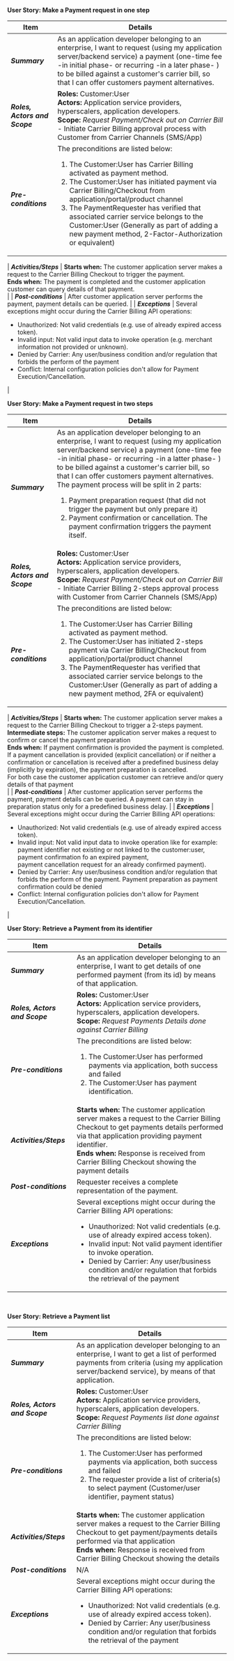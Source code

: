 **User Story: Make a Payment request in one step**
<br>

| **Item** | **Details** |
| ---- | ------- |
| ***Summary*** | As an application developer belonging to an enterprise, I want to request (using my application server/backend service) a payment (one-time fee -in initial phase- or recurring -in a later phase- ) to be billed against a customer's carrier bill, so that I can offer customers payment alternatives.  |
| ***Roles, Actors and Scope*** | **Roles:** Customer:User<br> **Actors:** Application service providers, hyperscalers, application developers. <br> **Scope:** *Request Payment/Check out on Carrier Bill* \- Initiate Carrier Billing approval process with Customer from Carrier Channels (SMS/App) |
| ***Pre-conditions*** |The preconditions are listed below:<br><ol><li>The Customer:User has Carrier Billing activated as payment method.</li><li>The Customer:User has initiated payment via Carrier Billing/Checkout from application/portal/product channel</li><li>The PaymentRequester has verified that associated carrier service belongs to the Customer:User (Generally as part of adding a new payment method, 2-Factor-Authorization or equivalent)</li></ol>|

| ***Activities/Steps*** | **Starts when:** The customer application server makes a request to the Carrier Billing Checkout to trigger the payment.<br>**Ends when:** The payment is completed and the customer application customer can query details of that payment.<br> |
| ***Post-conditions*** | After customer application server performs the payment, payment details can be queried.  |
| ***Exceptions*** | Several exceptions might occur during the Carrier Billing API operations:<br><ul><li>Unauthorized: Not valid credentials (e.g. use of already expired access token).</li><li>Invalid input: Not valid input data to invoke operation (e.g. merchant information not provided or unknown).</li><li>Denied by Carrier: Any user/business condition and/or regulation that forbids the perform of the payment</li><li>Conflict: Internal configuration policies don't allow for Payment Execution/Cancellation.</li></ul>|

**User Story: Make a Payment request in two steps**
<br>

| **Item** | **Details** |
| ---- | ------- |
| ***Summary*** | As an application developer belonging to an enterprise, I want to request (using my application server/backend service) a payment (one-time fee -in initial phase- or recurring -in a latter phase- ) to be billed against a customer's carrier bill, so that I can offer customers payment alternatives. The payment process will be split in 2 parts:<br><ol><li>Payment preparation request (that did not trigger the payment but only prepare it) </li><li> Payment confirmation or cancellation. The payment confirmation triggers the payment itself.</li></ol> |
| ***Roles, Actors and Scope*** | **Roles:** Customer:User<br> **Actors:** Application service providers, hyperscalers, application developers. <br> **Scope:** *Request Payment/Check out on Carrier Bill* \- Initiate Carrier Billing 2-steps approval process with Customer from Carrier Channels (SMS/App) |
| ***Pre-conditions*** |The preconditions are listed below:<br><ol><li>The Customer:User has Carrier Billing activated as payment method.</li><li>The Customer:User has initiated 2-steps payment via Carrier Billing/Checkout from application/portal/product channel</li><li>The PaymentRequester has verified that associated carrier service belongs to the Customer:User (Generally as part of adding a new payment method, 2FA or equivalent)</li></ol>|

| ***Activities/Steps*** | **Starts when:** The customer application server makes a request to the Carrier Billing Checkout to trigger a 2-steps payment. <br>**Intermediate steps:** The customer application server makes a request to confirm or cancel the payment preparation <br>**Ends when:** If payment confirmation is provided the payment is completed. If a payment cancellation is provided (explicit cancellation) or if neither a confirmation or cancellation is received after a predefined business delay (implicitly by expiration), the payment preparation is cancelled. <br>For both case the customer application customer can retrieve and/or query details of that payment<br> |
| ***Post-conditions*** | After customer application server performs the payment, payment details can be queried. A payment can stay in preparation status only for a predefined business delay.  |
| ***Exceptions*** | Several exceptions might occur during the Carrier Billing API operations:<br><ul><li>Unauthorized: Not valid credentials (e.g. use of already expired access token).</li><li>Invalid input: Not valid input data to invoke operation like for example: <br> payment identifier not existing or not linked to the customer:user,<br>payment confirmation fo an expired payment,<br>payment cancellation request for an already confirmed payment).</li><li>Denied by Carrier: Any user/business condition and/or regulation that forbids the perform of the payment. Payment preparation as payment confirmation could be denied</li><li>Conflict: Internal configuration policies don't allow for Payment Execution/Cancellation.</li></ul>|

**User Story: Retrieve a Payment from its identifier**
<br>

| **Item** | **Details** |
| ---- | ------- |
| ***Summary*** | As an application developer belonging to an enterprise, I want to get details of one performed payment (from its id) by means of that application.  |
| ***Roles, Actors and Scope*** | **Roles:** Customer:User<br> **Actors:** Application service providers, hyperscalers, application developers. <br> **Scope:** *Request Payments Details done against Carrier Billing* |
| ***Pre-conditions*** |The preconditions are listed below:<br><ol><li>The Customer:User has performed payments via application, both success and failed</li><li>The Customer:User has payment identification.</li></ol>|
| ***Activities/Steps*** | **Starts when:** The customer application server makes a request to the Carrier Billing Checkout to get payments details performed via that application providing payment identifier.<br>**Ends when:** Response is received from Carrier Billing Checkout showing the payment details |
| ***Post-conditions*** | Requester receives a complete representation of the payment. |
| ***Exceptions*** | Several exceptions might occur during the Carrier Billing API operations:<br><ul><li>Unauthorized: Not valid credentials (e.g. use of already expired access token).</li><li>Invalid input: Not valid payment identifier to invoke operation.</li><li>Denied by Carrier: Any user/business condition and/or regulation that forbids the retrieval of the payment</li></ul>|

<br>

**User Story: Retrieve a Payment list**
<br>

| **Item** | **Details** |
| ---- | ------- |
| ***Summary*** | As an application developer belonging to an enterprise, I want to get a list of performed payments from criteria (using my application server/backend service), by means of that application.  |
| ***Roles, Actors and Scope*** | **Roles:** Customer:User<br> **Actors:** Application service providers, hyperscalers, application developers. <br> **Scope:** *Request Payments list done against Carrier Billing* |
| ***Pre-conditions*** |The preconditions are listed below:<br><ol><li>The Customer:User has performed payments via application, both success and failed</li><li>The requester provide a list of criteria(s) to select payment (Customer/user identifier, payment status)</li></ol>|
| ***Activities/Steps*** | **Starts when:** The customer application server makes a request to the Carrier Billing Checkout to get payment/payments details performed via that application<br>**Ends when:** Response is received from Carrier Billing Checkout showing the details |
| ***Post-conditions*** | N/A  |
| ***Exceptions*** | Several exceptions might occur during the Carrier Billing API operations:<br><ul><li>Unauthorized: Not valid credentials (e.g. use of already expired access token).</li><li>Denied by Carrier: Any user/business condition and/or regulation that forbids the retrieval of the payment</li></ul>|

<br>